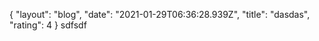 {
"layout": "blog",
  "date": "2021-01-29T06:36:28.939Z",
  "title": "dasdas",
  "rating": 4
}
sdfsdf
